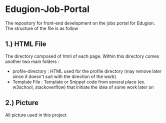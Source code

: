 # Edugion-Job-Portal
The repository for front-end development on the jobs portal for Edugion. The structure of the file is as follow

## 1.) HTML File 

The directory composed of html of each page. Within this directory comes another two main folders :
- profile-directory : HTML used for the profile directory (may remove later since it doesn't suit with the direction of the work)
- Template File : Template or Snippet code from several place (ex. w3school, stackoverflow) that initiate the idea of some work later on

## 2.) Picture

All picture used in this project
